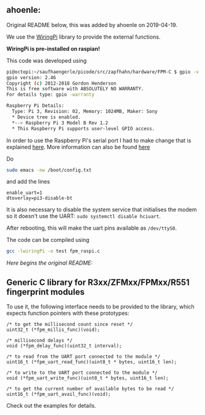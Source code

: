 ﻿## ahoenle:

Original README below, this was added by ahoenle on 2019-04-19.

We use the [WiringPi](http://wiringpi.com/download-and-install/) library to provide the external functions.

**WiringPi is pre-installed on raspian!**

This code was developed using

```bash
pi@octopi:~/saufhaengerle/picode/src/zapfhahn/hardware/FPM-C $ gpio -v
gpio version: 2.46
Copyright (c) 2012-2018 Gordon Henderson
This is free software with ABSOLUTELY NO WARRANTY.
For details type: gpio -warranty

Raspberry Pi Details:
  Type: Pi 3, Revision: 02, Memory: 1024MB, Maker: Sony
  * Device tree is enabled.
  *--> Raspberry Pi 3 Model B Rev 1.2
  * This Raspberry Pi supports user-level GPIO access.
```

In order to use the Raspberry Pi's serial port I had to make change that is explained [here](https://raspberrypi.stackexchange.com/questions/45570/how-do-i-make-serial-work-on-the-raspberry-pi3-pi3b-pizerow/45571#45571). More information can also be found [here](https://www.raspberrypi.org/documentation/configuration/uart.md)

Do

```bash
sudo emacs -nw /boot/config.txt
```

and add the lines

```
enable_uart=1
dtoverlay=pi3-disable-bt
```
It is also necessary to disable the system service that initialises the modem so it doesn't use the UART: `sudo systemctl disable hciuart`.

After rebooting, this will make the uart pins available as `/dev/ttyS0`.

The code can be compiled using

 ```bash
 gcc -lwiringPi -o test fpm_raspi.c
 ```

_Here begins the original README:_

## Generic C library for R3xx/ZFMxx/FPMxx/R551 fingerprint modules

To use it, the following interface needs to be provided to the library, which expects function pointers with these prototypes:

    /* to get the millisecond count since reset */
    uint32_t (*fpm_millis_func)(void);

    /* millisecond delays */
    void (*fpm_delay_func)(uint32_t interval);

    /* to read from the UART port connected to the module */
    uint16_t (*fpm_uart_read_func)(uint8_t * bytes, uint16_t len);

    /* to write to the UART port connected to the module */
    void (*fpm_uart_write_func)(uint8_t * bytes, uint16_t len);

    /* to get the current number of available bytes to be read */
    uint16_t (*fpm_uart_avail_func)(void);

Check out the examples for details.
